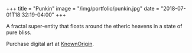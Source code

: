 +++
title = "Punkin"
image = "/img/portfolio/punkin.jpg"
date = "2018-07-01T18:32:19-04:00"
+++

A fractal super-entity that floats around the etheric heavens in a state of pure bliss.

<!--more-->

Purchase digital art at [KnownOrigin][1].

[1]: https://www.knownorigin.io/artists/LEV/editions/LEVPUNKINCARDDIG
